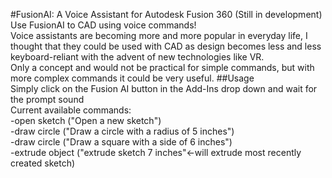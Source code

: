 #FusionAI: A Voice Assistant for Autodesk Fusion 360 (Still in development)
Use FusionAI to CAD using voice commands!  
Voice assistants are becoming more and more popular in everyday life, I thought that they could be used with CAD as design becomes less and less keyboard-reliant with the advent of new technologies like VR.  
Only a concept and would not be practical for simple commands, but with more complex commands it could be very useful. 
##Usage  
Simply click on the Fusion AI button in the Add-Ins drop down and wait for the prompt sound  
Current available commands:  
-open sketch ("Open a new sketch")  
-draw circle ("Draw a circle with a radius of 5 inches")  
-draw circle ("Draw a square with a side of 6 inches")  
-extrude object ("extrude sketch 7 inches"<-will extrude most recently created sketch)
